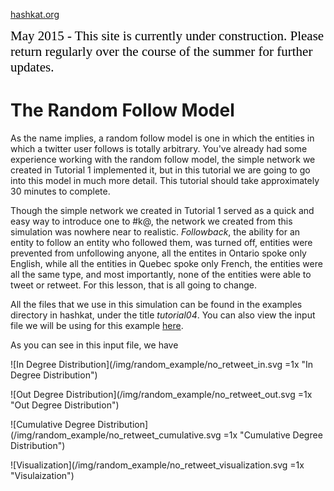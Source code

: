 [hashkat.org](http://hashkat.org)

<span style="color:black; font-family:Georgia; font-size:1.5em;">May 2015 - This site is currently under construction. Please return regularly over the course of the summer for further updates. </span>

# The Random Follow Model

As the name implies, a random follow model is one in which the entities in which a twitter user follows is totally arbitrary.
You've already had some experience working with the random follow model, the simple network we created in Tutorial 1 implemented it,
but in this tutorial we are going to go into this model in much more detail. This tutorial should take approximately 30 minutes to complete.

Though the simple network we created in Tutorial 1 served as a quick and easy way to introduce one to #k@, the network we created from this
simulation was nowhere near to realistic. *Followback*, the ability for an entity to follow an entity who followed them, was turned off,
entities were prevented from unfollowing anyone, all the entites in Ontario spoke only English, while all the entities in Quebec spoke only
French, the entities were all the same type, and most importantly, none of the entities were able to tweet or retweet. For this lesson,
that is all going to change.

All the files that we use in this simulation can be found in the examples directory in hashkat, under the title *tutorial04*.
You can also view the input file we will be using for this example [here](https://github.com/hashkat/hashkat/blob/master/examples/tutorial04/INFILE.yaml).

As you can see in this input file, we have

![In Degree Distribution](/img/random_example/no_retweet_in.svg =1x  "In Degree Distribution")

![Out Degree Distribution](/img/random_example/no_retweet_out.svg =1x  "Out Degree Distribution")

![Cumulative Degree Distribution](/img/random_example/no_retweet_cumulative.svg =1x  "Cumulative Degree Distribution")

![Visualization](/img/random_example/no_retweet_visualization.svg =1x  "Visulaization")

